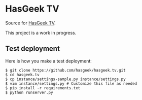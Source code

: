 HasGeek TV
==========

Source for [HasGeek TV](http://hasgeek.tv).

This project is a work in progress.


Test deployment
---------------

Here is how you make a test deployment:

    $ git clone https://github.com/hasgeek/hasgeek.tv.git
    $ cd hasgeek.tv
    $ cp instance/settings-sample.py instance/settings.py
    $ vim instance/settings.py # Customize this file as needed
    $ pip install -r requirements.txt
    $ python runserver.py
